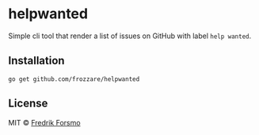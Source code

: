 # helpwanted

Simple cli tool that render a list of issues on GitHub with label `help wanted`.

## Installation

```
go get github.com/frozzare/helpwanted
```

## License

MIT © [Fredrik Forsmo](https://github.com/frozzare)